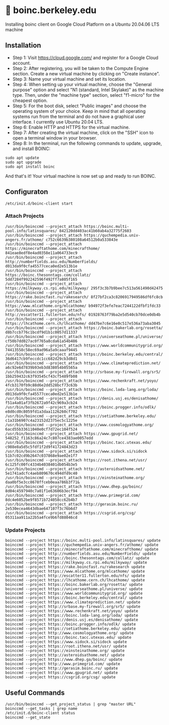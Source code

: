 # 🔬 boinc.berkeley.edu
Installing boinc client on Google Cloud Platform on a Ubuntu 20.04.06 LTS machine

## Installation
- Step 1: Visit https://cloud.google.com/ and register for a Google Cloud account.
- Step 2: After registering, you will be taken to the Compute Engine section. Create a new virtual machine by clicking on "Create instance".
- Step 3: Name your virtual machine and set its location.
- Step 4: When setting up your virtual machine, choose the "General purpose" option and select "N1 (standard, Intel Skylake)" as the machine type. Then, under the "machine type" section, select "f1-micro" for the cheapest option.
- Step 5: For the boot disk, select "Public images" and choose the operating system of your choice. Keep in mind that all operating systems run from the terminal and do not have a graphical user interface. I currently use Ubuntu 20.04 LTS.
- Step 6: Enable HTTP and HTTPS for the virtual machine.
- Step 7: After creating the virtual machine, click on the "SSH" icon to open a terminal window in your browser.
- Step 8: In the terminal, run the following commands to update, upgrade, and install BOINC:
```
sudo apt update
sudo apt upgrade
sudo apt install boinc
```
And that's it! Your virtual machine is now set up and ready to run BOINC.

## Configuraton
```shell
/etc/init.d/boinc-client start
```
### Attach Projects
```shell
/usr/bin/boinccmd --project_attach https://boinc.multi-pool.info/latinsquares/ 842120dd403ac41b60ab4a32775f2603
/usr/bin/boinccmd --project_attach https://quchempedia.univ-angers.fr/athome/ c752c6639b380108a64512b0a533843e
/usr/bin/boinccmd --project_attach https://minecraftathome.com/minecrafthome/ 841eae8edf8e4ad0358e11a064733ec9
/usr/bin/boinccmd --project_attach http://numberfields.asu.edu/NumberFields/ d013da9f0cfa45577ceca0ed2e513b1e 
/usr/bin/boinccmd --project_attach https://boinc.thesonntags.com/collatz/ 5dd7284f992242596f492ff7a805f165
/usr/bin/boinccmd --project_attach https://milkyway.cs.rpi.edu/milkyway/ 295f3c3b7b9bee7c513a561490d42475
/usr/bin/boinccmd --project_attach https://rake.boincfast.ru/rakesearch/ 8f27bf2ca3c8206917949586df6fc8cb
/usr/bin/boinccmd --project_attach https://www.mlcathome.org/mlcathome/ b94972f3efe7eac7244122dfbf1fdc33 
/usr/bin/boinccmd --project_attach http://escatter11.fullerton.edu/nfs/ 01928763f79ba2e5d540cb70dce0db4b 
/usr/bin/boinccmd --project_attach https://lhcathome.cern.ch/lhcathome/ dd47be7c6e16e0c517e536a73aba3045 
/usr/bin/boinccmd --project_attach https://boinc.bakerlab.org/rosetta/ d8b7ccb776c1bcdf9d1b1c0057d11337 
/usr/bin/boinccmd --project_attach https://universeathome.pl/universe/ cf50b7dd027ac0f765a8cda61a54b486 
/usr/bin/boinccmd --project_attach https://www.worldcommunitygrid.org/ 74413558c58ec69ad96a5a9caaaf9445 
/usr/bin/boinccmd --project_attach https://boinc.berkeley.edu/central/ 36d6417cb9feccdc1cc682d29cb3d8d1 
/usr/bin/boinccmd --project_attach https://www.climateprediction.net/ a6c92e6d7839b93eb3d838054b05565a 
/usr/bin/boinccmd --project_attach http://srbase.my-firewall.org/sr5/ 1bb259432c63f93545cf43cf5489fb08 
/usr/bin/boinccmd --project_attach https://www.rechenkraft.net/yoyo/ 4fcb3170fb9c88d6e2dd528bcf73c63b 
/usr/bin/boinccmd --project_attach https://boinc.loda-lang.org/loda/ d013da9f0cfa45577ceca0ed2e513b1e 
/usr/bin/boinccmd --project_attach https://denis.usj.es/denisathome/ f51a4a01af3fb2672a9f42c969a3cb24
/usr/bin/boinccmd --project_attach https://boinc.progger.info/odlk/ e8d0cd0c8059fd1a3daa1126260cf702 
/usr/bin/boinccmd --project_attach https://setiathome.berkeley.edu/ c1a31b6907c4a23152d2375ec5c1225e 
/usr/bin/boinccmd --project_attach http://www.cosmologyathome.org/ 6acd55b33611040e0cf7d72ec104f524 
/usr/bin/boinccmd --project_attach https://www.gpugrid.net/ 548252_f1163c86a24c7c807ce4383ae0057edd
/usr/bin/boinccmd --project_attach https://boinc.tacc.utexas.edu/ c988e8a5d5c5fdf1f2d9f41724843d23 
/usr/bin/boinccmd --project_attach https://www.sidock.si/sidock 51b7c02cd9b2647c037868e9ae02e1f7 
/usr/bin/boinccmd --project_attach https://root.ithena.net/usr/ 6c125fc00fc4334b4038401db054b3e5 
/usr/bin/boinccmd --project_attach http://asteroidsathome.net/ 5e1741adcfc4aeb809670c494dfd9c40
/usr/bin/boinccmd --project_attach https://einsteinathome.org/ daa0bf5e3cc8678ffceb0eaa786b3f71& 
/usr/bin/boinccmd --project_attach https://www.dhep.ga/boinc/ 8d04c4597940c7a01f1e63606b3ecf94  
/usr/bin/boinccmd --project_attach http://www.primegrid.com/ 8dc4e6052be9f8571b724058cc62b4b7  
/usr/bin/boinccmd --project_attach http://gerasim.boinc.ru/ 2e530ecea4643dbae647107f3c76b6d7   
/usr/bin/boinccmd --project_attach https://csgrid.org/csg/ 05311aa911a22b5a4fce9b6fd88046cd 
```
### Update Projects
```shell
boinccmd --project https://boinc.multi-pool.info/latinsquares/ update
boinccmd --project https://quchempedia.univ-angers.fr/athome/ update
boinccmd --project https://minecraftathome.com/minecrafthome/ update
boinccmd --project http://numberfields.asu.edu/NumberFields/ update
boinccmd --project https://boinc.thesonntags.com/collatz/ update
boinccmd --project https://milkyway.cs.rpi.edu/milkyway/ update
boinccmd --project https://rake.boincfast.ru/rakesearch update
boinccmd --project https://www.mlcathome.org/mlcathome/ update
boinccmd --project http://escatter11.fullerton.edu/nfs/ update
boinccmd --project https://lhcathome.cern.ch/lhcathome/ update
boinccmd --project https://boinc.bakerlab.org/rosetta/ update
boinccmd --project https://universeathome.pl/universe/ update 
boinccmd --project https://www.worldcommunitygrid.org/ update
boinccmd --project https://boinc.berkeley.edu/central/ update
boinccmd --project https://www.climateprediction.net/ update 
boinccmd --project http://srbase.my-firewall.org/sr5/ update
boinccmd --project https://www.rechenkraft.net/yoyo/ update
boinccmd --project https://boinc.loda-lang.org/loda/ update
boinccmd --project https://denis.usj.es/denisathome/ update
boinccmd --project https://boinc.progger.info/odlk/ update
boinccmd --project https://setiathome.berkeley.edu/ update
boinccmd --project http://www.cosmologyathome.org/ update
boinccmd --project https://boinc.tacc.utexas.edu/ update
boinccmd --project https://www.sidock.si/sidock update
boinccmd --project https://root.ithena.net/usr/ update
boinccmd --project https://einsteinathome.org/ update
boinccmd --project http://asteroidsathome.net/ update
boinccmd --project https://www.dhep.ga/boinc/ update
boinccmd --project http://www.primegrid.com/ update
boinccmd --project http://gerasim.boinc.ru/ update
boinccmd --project https://www.gpugrid.net/ update
boinccmd --project https://csgrid.org/csg/ update
```

## Useful Commands
```shell
/usr/bin/boinccmd --get_project_status | grep "master URL"
boinccmd --get_tasks | grep name
/etc/init.d/boinc-client status
boinccmd --get_state
```
